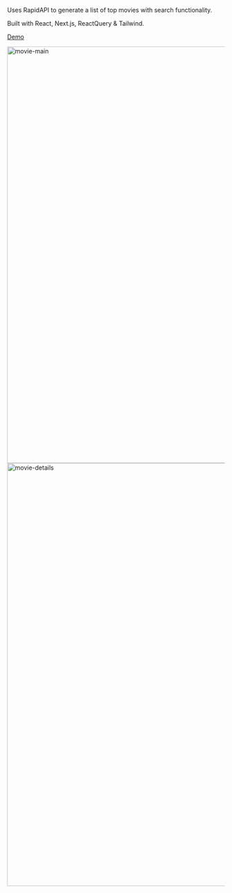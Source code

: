 Uses RapidAPI to generate a list of top movies with search functionality.

Built with React, Next.js, ReactQuery & Tailwind. 

[Demo](https://zingy-macaron-b05060.netlify.app)

<img width="962" alt="movie-main" src="https://github.com/sw517/movie-data-tech-test/assets/16246185/2b2d9301-be00-4d90-8b79-d4f6725480eb">

<img width="977" alt="movie-details" src="https://github.com/sw517/movie-data-tech-test/assets/16246185/670a6d10-7b58-4d2e-b57a-1b99092ab789">
